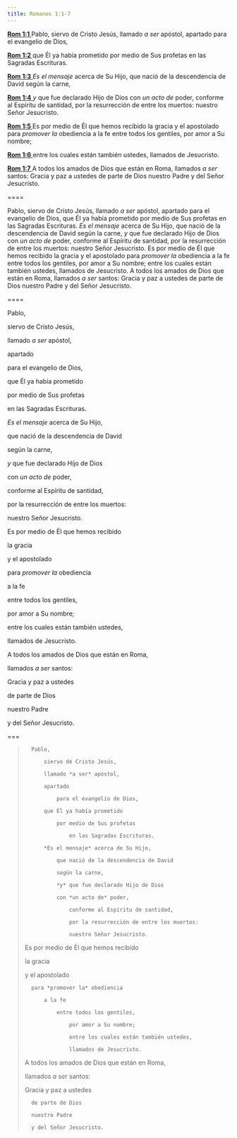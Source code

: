 ```yaml
---
title: Romanos 1:1-7
---
```


[**Rom 1:1** ](verseid:45.1.1) Pablo, siervo de Cristo Jesús, llamado *a ser* apóstol, apartado para el evangelio de Dios,

[**Rom 1:2** ](verseid:45.1.2) que Él ya había prometido por medio de Sus profetas en las Sagradas Escrituras.

[**Rom 1:3** ](verseid:45.1.3) *Es el mensaje* acerca de Su Hijo, que nació de la descendencia de David según la carne,

[**Rom 1:4** ](verseid:45.1.4) *y* que fue declarado Hijo de Dios con *un acto de* poder, conforme al Espíritu de santidad, por la resurrección de entre los muertos: nuestro Señor Jesucristo.

[**Rom 1:5** ](verseid:45.1.5) Es por medio de Él que hemos recibido la gracia y el apostolado para *promover la* obediencia a la fe entre todos los gentiles, por amor a Su nombre;

[**Rom 1:6** ](verseid:45.1.6) entre los cuales están también ustedes, llamados de Jesucristo.

[**Rom 1:7** ](verseid:45.1.7) A todos los amados de Dios que están en Roma, llamados *a ser* santos: Gracia y paz a ustedes de parte de Dios nuestro Padre y del Señor Jesucristo.

====

Pablo, siervo de Cristo Jesús, llamado *a ser* apóstol, apartado para el evangelio de Dios, que Él ya había prometido por medio de Sus profetas en las Sagradas Escrituras. *Es el mensaje* acerca de Su Hijo, que nació de la descendencia de David según la carne, *y* que fue declarado Hijo de Dios con *un acto de* poder, conforme al Espíritu de santidad, por la resurrección de entre los muertos: nuestro Señor Jesucristo. Es por medio de Él que hemos recibido la gracia y el apostolado para *promover la* obediencia a la fe entre todos los gentiles, por amor a Su nombre; entre los cuales están también ustedes, llamados de Jesucristo. A todos los amados de Dios que están en Roma, llamados *a ser* santos: Gracia y paz a ustedes de parte de Dios nuestro Padre y del Señor Jesucristo.

====

Pablo, 

siervo de Cristo Jesús, 

llamado *a ser* apóstol, 

apartado 

para el evangelio de Dios, 

que Él ya había prometido 

por medio de Sus profetas 

en las Sagradas Escrituras. 

*Es el mensaje* acerca de Su Hijo, 

que nació de la descendencia de David 

según la carne, 

*y* que fue declarado Hijo de Dios 

con *un acto de* poder, 

conforme al Espíritu de santidad, 

por la resurrección de entre los muertos: 

nuestro Señor Jesucristo. 

Es por medio de Él que hemos recibido 

la gracia 

y el apostolado 

para *promover la* obediencia 

a la fe 

entre todos los gentiles, 

por amor a Su nombre; 

entre los cuales están también ustedes, 

llamados de Jesucristo. 

A todos los amados de Dios que están en Roma, 

llamados *a ser* santos: 

Gracia y paz a ustedes 

de parte de Dios 

nuestro Padre 

y del Señor Jesucristo.

===

>		Pablo, 
>
>			siervo de Cristo Jesús, 
>
>			llamado *a ser* apóstol, 
>	
>			apartado 
>	
>				para el evangelio de Dios, 
>	
>			que Él ya había prometido 
>	
>				por medio de Sus profetas 
>	
>					en las Sagradas Escrituras. 
>	
>			*Es el mensaje* acerca de Su Hijo, 
>
>				que nació de la descendencia de David 
>
>				según la carne, 
>
>				*y* que fue declarado Hijo de Dios 
>
>				con *un acto de* poder, 
>
>					conforme al Espíritu de santidad, 
>
>					por la resurrección de entre los muertos: 
>
>					nuestro Señor Jesucristo. 
>
> Es por medio de Él que hemos recibido 
>
>	la gracia 
>
>	y el apostolado 
>
>		para *promover la* obediencia 
>
>			a la fe 
>
>				entre todos los gentiles, 
>
>					por amor a Su nombre; 
>
>					entre los cuales están también ustedes, 
>
>					llamados de Jesucristo. 
>
>	A todos los amados de Dios que están en Roma, 
>
>	llamados *a ser* santos: 
>
>	Gracia y paz a ustedes 
>
>		de parte de Dios 
>
>		nuestro Padre 
>
>		y del Señor Jesucristo.